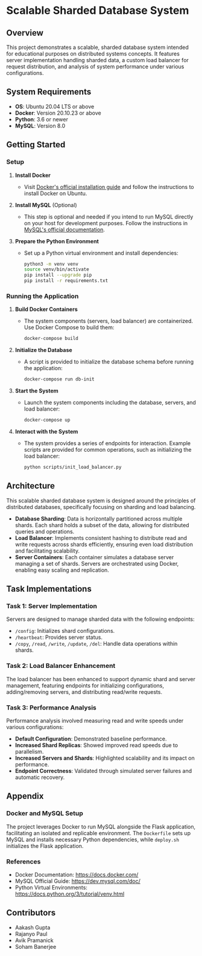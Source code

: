 # Scalable Sharded Database System

## Overview

This project demonstrates a scalable, sharded database system intended for educational purposes on distributed systems concepts. It features server implementation handling sharded data, a custom load balancer for request distribution, and analysis of system performance under various configurations.

## System Requirements

- **OS**: Ubuntu 20.04 LTS or above
- **Docker**: Version 20.10.23 or above
- **Python**: 3.6 or newer
- **MySQL**: Version 8.0

## Getting Started

### Setup

1. **Install Docker**  
   - Visit [Docker's official installation guide](https://docs.docker.com/engine/install/ubuntu/) and follow the instructions to install Docker on Ubuntu.

2. **Install MySQL** (Optional)  
   - This step is optional and needed if you intend to run MySQL directly on your host for development purposes. Follow the instructions in [MySQL's official documentation](https://dev.mysql.com/doc/mysql-installation-excerpt/8.0/en/).

3. **Prepare the Python Environment**  
   - Set up a Python virtual environment and install dependencies:
     ```sh
     python3 -m venv venv
     source venv/bin/activate
     pip install --upgrade pip
     pip install -r requirements.txt
     ```

### Running the Application

1. **Build Docker Containers**  
   - The system components (servers, load balancer) are containerized. Use Docker Compose to build them:
     ```sh
     docker-compose build
     ```

2. **Initialize the Database**  
   - A script is provided to initialize the database schema before running the application:
     ```sh
     docker-compose run db-init
     ```

3. **Start the System**  
   - Launch the system components including the database, servers, and load balancer:
     ```sh
     docker-compose up
     ```

4. **Interact with the System**  
   - The system provides a series of endpoints for interaction. Example scripts are provided for common operations, such as initializing the load balancer:
     ```sh
     python scripts/init_load_balancer.py
     ```

## Architecture

This scalable sharded database system is designed around the principles of distributed databases, specifically focusing on sharding and load balancing. 

- **Database Sharding**: Data is horizontally partitioned across multiple shards. Each shard holds a subset of the data, allowing for distributed queries and operations.
- **Load Balancer**: Implements consistent hashing to distribute read and write requests across shards efficiently, ensuring even load distribution and facilitating scalability.
- **Server Containers**: Each container simulates a database server managing a set of shards. Servers are orchestrated using Docker, enabling easy scaling and replication.

## Task Implementations

### Task 1: Server Implementation

Servers are designed to manage sharded data with the following endpoints:
- `/config`: Initializes shard configurations.
- `/heartbeat`: Provides server status.
- `/copy`, `/read`, `/write`, `/update`, `/del`: Handle data operations within shards.

### Task 2: Load Balancer Enhancement

The load balancer has been enhanced to support dynamic shard and server management, featuring endpoints for initializing configurations, adding/removing servers, and distributing read/write requests.

### Task 3: Performance Analysis

Performance analysis involved measuring read and write speeds under various configurations:
- **Default Configuration**: Demonstrated baseline performance.
- **Increased Shard Replicas**: Showed improved read speeds due to parallelism.
- **Increased Servers and Shards**: Highlighted scalability and its impact on performance.
- **Endpoint Correctness**: Validated through simulated server failures and automatic recovery.

## Appendix

### Docker and MySQL Setup

The project leverages Docker to run MySQL alongside the Flask application, facilitating an isolated and replicable environment. The `Dockerfile` sets up MySQL and installs necessary Python dependencies, while `deploy.sh` initializes the Flask application.

### References

- Docker Documentation: https://docs.docker.com/
- MySQL Official Guide: https://dev.mysql.com/doc/
- Python Virtual Environments: https://docs.python.org/3/tutorial/venv.html

## Contributors

- Aakash Gupta
- Rajanyo Paul
- Avik Pramanick
- Soham Banerjee
